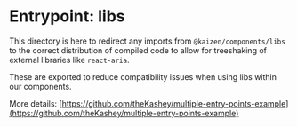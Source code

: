 # Entrypoint: libs

This directory is here to redirect any imports from `@kaizen/components/libs` to the correct distribution of compiled code to allow for treeshaking of external libraries like `react-aria`.

These are exported to reduce compatibility issues when using libs within our components.

More details: [https://github.com/theKashey/multiple-entry-points-example](https://github.com/theKashey/multiple-entry-points-example)
